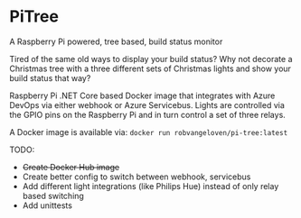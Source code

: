 # PiTree
A Raspberry Pi powered, tree based, build status monitor

Tired of the same old ways to display your build status? Why not decorate a Christmas tree with a three different sets of Christmas lights and show your build status that way?

Raspberry Pi .NET Core based Docker image that integrates with Azure DevOps via either webhook or Azure Servicebus. Lights are controlled via the GPIO pins on the Raspberry Pi and in turn control a set of three relays.

A Docker image is available via: `docker run robvangeloven/pi-tree:latest`

TODO:
- ~~Create Docker Hub image~~
- Create better config to switch between webhook, servicebus
- Add different light integrations (like Philips Hue) instead of only relay based switching
- Add unittests
